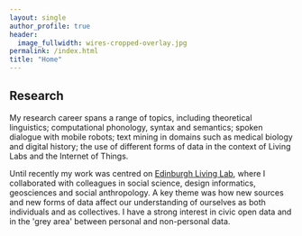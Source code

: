 ```yaml
---
layout: single
author_profile: true
header:
  image_fullwidth: wires-cropped-overlay.jpg
permalink: /index.html
title: "Home"
---
```




## Research

My research career spans a range of topics, including theoretical linguistics; computational phonology, syntax and semantics; spoken dialogue with mobile robots; text mining in domains such as medical biology and digital history; the use of different forms of data in the context of Living Labs and the Internet of Things.

Until recently my work was centred on [Edinburgh Living Lab](http://edinburghlivinglab.org), where I  collaborated with colleagues in social science, design informatics, geosciences and social anthropology. A key theme was how new sources and new forms of data affect our understanding of ourselves as both individuals and as collectives. I have a strong interest in civic open data and in the 'grey area' between personal and non-personal data.



